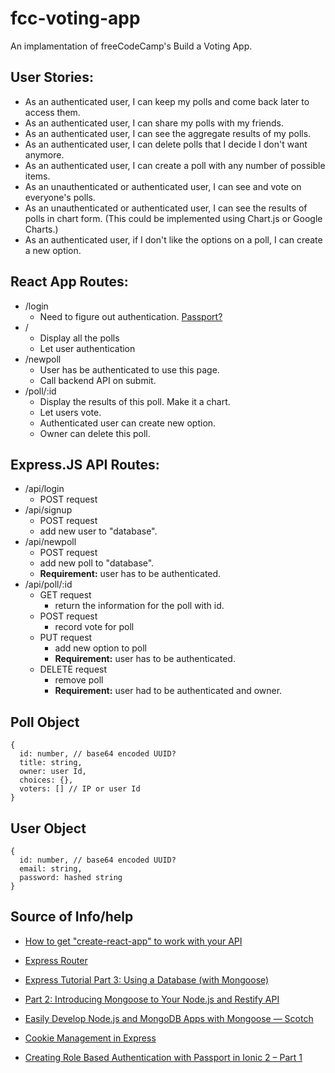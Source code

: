 # fcc-voting-app

An implamentation of freeCodeCamp's Build a Voting App.

## User Stories:

-   As an authenticated user, I can keep my polls and come back later to access them.
-   As an authenticated user, I can share my polls with my friends.
-   As an authenticated user, I can see the aggregate results of my polls.
-   As an authenticated user, I can delete polls that I decide I don't want anymore.
-   As an authenticated user, I can create a poll with any number of possible items.
-   As an unauthenticated or authenticated user, I can see and vote on everyone's polls.
-   As an unauthenticated or authenticated user, I can see the results of polls in chart form. (This could be implemented using Chart.js or Google Charts.)
-   As an authenticated user, if I don't like the options on a poll, I can create a new option.

## React App Routes:

-   /login
    -   Need to figure out authentication. [Passport?](http://passportjs.org/)
-   /
    -   Display all the polls
    -   Let user authentication
-   /newpoll
    -   User has be authenticated to use this page.
    -   Call backend API on submit.
-   /poll/:id
    -   Display the results of this poll. Make it a chart.
    -   Let users vote.
    -   Authenticated user can create new option.
    -   Owner can delete this poll.

## Express.JS API Routes:

-   /api/login
    -   POST request
-   /api/signup
    -   POST request
    -   add new user to "database".
-   /api/newpoll
    -   POST request
    -   add new poll to "database".
    -   **Requirement:** user has to be authenticated.
-   /api/poll/:id
    -   GET request
        -   return the information for the poll with id.
    -   POST request
        -   record vote for poll
    -   PUT request
        -   add new option to poll
        -   **Requirement:** user has to be authenticated.
    -   DELETE request
        -   remove poll
        -   **Requirement:** user had to be authenticated and owner.

## Poll Object

    {
      id: number, // base64 encoded UUID?
      title: string,
      owner: user Id,
      choices: {},
      voters: [] // IP or user Id
    }

## User Object

    {
      id: number, // base64 encoded UUID?
      email: string,
      password: hashed string
    }

## Source of Info/help

-   [How to get "create-react-app" to work with your API](https://www.fullstackreact.com/articles/using-create-react-app-with-a-server/)
-   [Express Router](http://www.syntaxsuccess.com/viewarticle/express-router)

-   [Express Tutorial Part 3: Using a Database (with Mongoose)](https://developer.mozilla.org/en-US/docs/Learn/Server-side/Express_Nodejs/mongoose)
-   [Part 2: Introducing Mongoose to Your Node.js and Restify API](https://www.mongodb.com/blog/post/part-2-introducing-mongoose-to-your-nodejs-and-restify-api)
-   [Easily Develop Node.js and MongoDB Apps with Mongoose ― Scotch](https://scotch.io/tutorials/using-mongoosejs-in-node-js-and-mongodb-applications)
-   [Cookie Management in Express](https://www.codementor.io/noddy/cookie-management-in-express-js-du107rmna)
-   [Creating Role Based Authentication with Passport in Ionic 2 – Part 1](https://www.joshmorony.com/creating-role-based-authentication-with-passport-in-ionic-2-part-1/)
